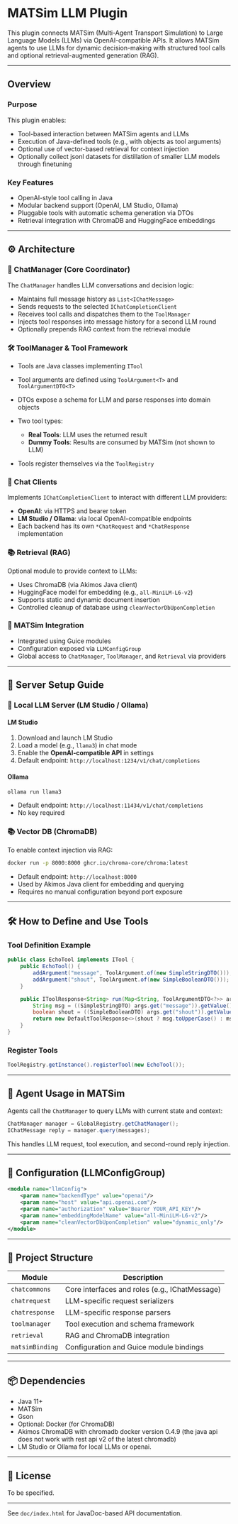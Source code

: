 # MATSim LLM Plugin

This plugin connects MATSim (Multi-Agent Transport Simulation) to Large Language Models (LLMs) via OpenAI-compatible APIs. It allows MATSim agents to use LLMs for dynamic decision-making with structured tool calls and optional retrieval-augmented generation (RAG).

---

## Overview

### Purpose

This plugin enables:

* Tool-based interaction between MATSim agents and LLMs
* Execution of Java-defined tools (e.g., with objects as tool arguments)
* Optional use of vector-based retrieval for context injection
* Optionally collect jsonl datasets for distillation of smaller LLM models through finetuning


### Key Features

* OpenAI-style tool calling in Java
* Modular backend support (OpenAI, LM Studio, Ollama)
* Pluggable tools with automatic schema generation via DTOs
* Retrieval integration with ChromaDB and HuggingFace embeddings

---

## ⚙️ Architecture

### 🧠 ChatManager (Core Coordinator)

The `ChatManager` handles LLM conversations and decision logic:

* Maintains full message history as `List<IChatMessage>`
* Sends requests to the selected `IChatCompletionClient`
* Receives tool calls and dispatches them to the `ToolManager`
* Injects tool responses into message history for a second LLM round
* Optionally prepends RAG context from the retrieval module

### 🛠 ToolManager & Tool Framework

* Tools are Java classes implementing `ITool`
* Tool arguments are defined using `ToolArgument<T>` and `ToolArgumentDTO<T>`
* DTOs expose a schema for LLM and parse responses into domain objects
* Two tool types:

  * **Real Tools**: LLM uses the returned result
  * **Dummy Tools**: Results are consumed by MATSim (not shown to LLM)
* Tools register themselves via the `ToolRegistry`

### 💬 Chat Clients

Implements `IChatCompletionClient` to interact with different LLM providers:

* **OpenAI**: via HTTPS and bearer token
* **LM Studio / Ollama**: via local OpenAI-compatible endpoints
* Each backend has its own `*ChatRequest` and `*ChatResponse` implementation

### 📚 Retrieval (RAG)

Optional module to provide context to LLMs:

* Uses ChromaDB (via Akimos Java client)
* HuggingFace model for embedding (e.g., `all-MiniLM-L6-v2`)
* Supports static and dynamic document insertion
* Controlled cleanup of database using `cleanVectorDbUponCompletion`

### 🧩 MATSim Integration

* Integrated using Guice modules
* Configuration exposed via `LLMConfigGroup`
* Global access to `ChatManager`, `ToolManager`, and `Retrieval` via providers

---

## 🚀 Server Setup Guide

### 🔌 Local LLM Server (LM Studio / Ollama)

#### LM Studio

1. Download and launch LM Studio
2. Load a model (e.g., `llama3`) in chat mode
3. Enable the **OpenAI-compatible API** in settings
4. Default endpoint: `http://localhost:1234/v1/chat/completions`

#### Ollama

```bash
ollama run llama3
```

* Default endpoint: `http://localhost:11434/v1/chat/completions`
* No key required

### 📚 Vector DB (ChromaDB)

To enable context injection via RAG:

```bash
docker run -p 8000:8000 ghcr.io/chroma-core/chroma:latest
```

* Default endpoint: `http://localhost:8000`
* Used by Akimos Java client for embedding and querying
* Requires no manual configuration beyond port exposure

---

## 🛠 How to Define and Use Tools

### Tool Definition Example

```java
public class EchoTool implements ITool {
    public EchoTool() {
        addArgument("message", ToolArgument.of(new SimpleStringDTO()));
        addArgument("shout", ToolArgument.of(new SimpleBooleanDTO()));
    }

    public IToolResponse<String> run(Map<String, ToolArgumentDTO<?>> args) {
        String msg = ((SimpleStringDTO) args.get("message")).getValue();
        boolean shout = ((SimpleBooleanDTO) args.get("shout")).getValue();
        return new DefaultToolResponse<>(shout ? msg.toUpperCase() : msg);
    }
}
```

### Register Tools

```java
ToolRegistry.getInstance().registerTool(new EchoTool());
```

---

## 🧠 Agent Usage in MATSim

Agents call the `ChatManager` to query LLMs with current state and context:

```java
ChatManager manager = GlobalRegistry.getChatManager();
IChatMessage reply = manager.query(messages);
```

This handles LLM request, tool execution, and second-round reply injection.

---

## 🧾 Configuration (LLMConfigGroup)

```xml
<module name="llmConfig">
    <param name="backendType" value="openai"/>
    <param name="host" value="api.openai.com"/>
    <param name="authorization" value="Bearer YOUR_API_KEY"/>
    <param name="embeddingModelName" value="all-MiniLM-L6-v2"/>
    <param name="cleanVectorDbUponCompletion" value="dynamic_only"/>
</module>
```

---

## 📁 Project Structure

| Module          | Description                                    |
| --------------- | ---------------------------------------------- |
| `chatcommons`   | Core interfaces and roles (e.g., IChatMessage) |
| `chatrequest`   | LLM-specific request serializers               |
| `chatresponse`  | LLM-specific response parsers                  |
| `toolmanager`   | Tool execution and schema framework            |
| `retrieval`     | RAG and ChromaDB integration                   |
| `matsimBinding` | Configuration and Guice module bindings        |

---

## 📦 Dependencies

* Java 11+
* MATSim
* Gson
* Optional: Docker (for ChromaDB)
* Akimos ChromaDB with chromadb docker version 0.4.9 (the java api does not work with rest api v2 of the latest chromadb) 
* LM Studio or Ollama for local LLMs or openai.

---

## 📜 License

To be specified.

---

See `doc/index.html` for JavaDoc-based API documentation.
